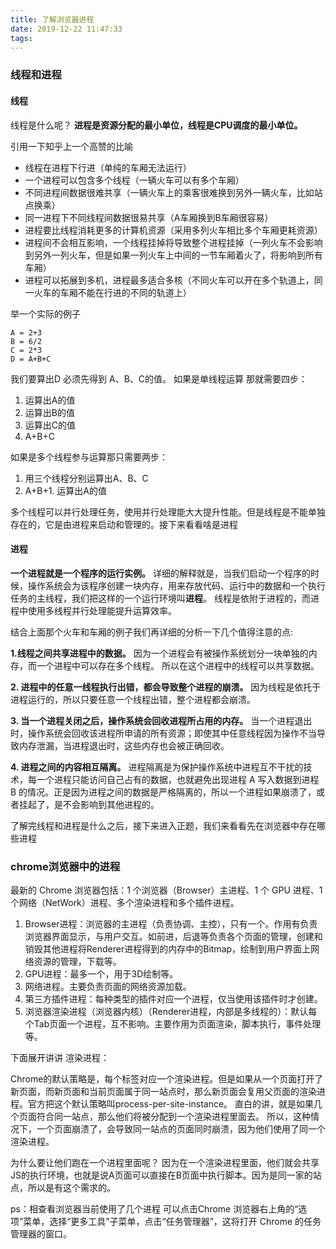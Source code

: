 ```yaml
---
title: 了解浏览器进程
date: 2019-12-22 11:47:33
tags:
---
```


### 线程和进程
   #### 线程
 线程是什么呢？
  **进程是资源分配的最小单位，线程是CPU调度的最小单位。**

引用一下知乎上一个高赞的比喻 
- 线程在进程下行进（单纯的车厢无法运行）
- 一个进程可以包含多个线程（一辆火车可以有多个车厢）
- 不同进程间数据很难共享（一辆火车上的乘客很难换到另外一辆火车，比如站点换乘）
- 同一进程下不同线程间数据很易共享（A车厢换到B车厢很容易）
- 进程要比线程消耗更多的计算机资源（采用多列火车相比多个车厢更耗资源）
- 进程间不会相互影响，一个线程挂掉将导致整个进程挂掉（一列火车不会影响到另外一列火车，但是如果一列火车上中间的一节车厢着火了，将影响到所有车厢）
- 进程可以拓展到多机，进程最多适合多核（不同火车可以开在多个轨道上，同一火车的车厢不能在行进的不同的轨道上）

举一个实际的例子 
  
```
A = 2+3
B = 6/2
C = 2*3
D = A+B+C
```

我们要算出D 必须先得到 A、B、C的值。
如果是单线程运算 那就需要四步： 
1. 运算出A的值
2. 运算出B的值
3. 运算出C的值
4. A+B+C

如果是多个线程参与运算那只需要两步：
1. 用三个线程分别运算出A、B、C
2. A+B+1. 运算出A的值

多个线程可以并行处理任务，使用并行处理能大大提升性能。但是线程是不能单独存在的，它是由进程来启动和管理的。接下来看看啥是进程

 #### 进程
   **一个进程就是一个程序的运行实例。**
   详细的解释就是，当我们启动一个程序的时候，操作系统会为该程序创建一块内存，用来存放代码、运行中的数据和一个执行任务的主线程，我们把这样的一个运行环境叫**进程**。
   线程是依附于进程的，而进程中使用多线程并行处理能提升运算效率。 
   
   结合上面那个火车和车厢的例子我们再详细的分析一下几个值得注意的点:

  **1.线程之间共享进程中的数据。**
  因为一个进程会有被操作系统划分一块单独的内存，而一个进程中可以存在多个线程。 所以在这个进程中的线程可以共享数据。

 **2. 进程中的任意一线程执行出错，都会导致整个进程的崩溃。**
 因为线程是依托于进程运行的，所以只要任意一个线程出错，整个进程都会崩溃。

 **3. 当一个进程关闭之后，操作系统会回收进程所占用的内存。**
 当一个进程退出时，操作系统会回收该进程所申请的所有资源；即使其中任意线程因为操作不当导致内存泄漏，当进程退出时，这些内存也会被正确回收。   
  
**4. 进程之间的内容相互隔离。**
进程隔离是为保护操作系统中进程互不干扰的技术，每一个进程只能访问自己占有的数据，也就避免出现进程 A 写入数据到进程 B 的情况。正是因为进程之间的数据是严格隔离的，所以一个进程如果崩溃了，或者挂起了，是不会影响到其他进程的。

了解完线程和进程是什么之后，接下来进入正题，我们来看看先在浏览器中存在哪些进程

### chrome浏览器中的进程
   
最新的 Chrome 浏览器包括：1 个浏览器（Browser）主进程、1 个 GPU 进程、1 个网络（NetWork）进程、多个渲染进程和多个插件进程。

1. Browser进程：浏览器的主进程（负责协调、主控），只有一个。作用有负责浏览器界面显示，与用户交互。如前进，后退等负责各个页面的管理，创建和销毁其他进程将Renderer进程得到的内存中的Bitmap，绘制到用户界面上网络资源的管理，下载等。
2. GPU进程：最多一个，用于3D绘制等。
3. 网络进程。主要负责页面的网络资源加载。
4. 第三方插件进程：每种类型的插件对应一个进程，仅当使用该插件时才创建。
5. 浏览器渲染进程（浏览器内核）（Renderer进程，内部是多线程的）：默认每个Tab页面一个进程，互不影响。主要作用为页面渲染，脚本执行，事件处理等。


下面展开讲讲 渲染进程：

Chrome的默认策略是，每个标签对应一个渲染进程。但是如果从一个页面打开了新页面，而新页面和当前页面属于同一站点时，那么新页面会复用父页面的渲染进程。官方把这个默认策略叫process-per-site-instance。
直白的讲，就是如果几个页面符合同一站点，那么他们将被分配到一个渲染进程里面去。
所以，这种情况下，一个页面崩溃了，会导致同一站点的页面同时崩溃，因为他们使用了同一个渲染进程。

为什么要让他们跑在一个进程里面呢？
因为在一个渲染进程里面，他们就会共享JS的执行环境，也就是说A页面可以直接在B页面中执行脚本。因为是同一家的站点，所以是有这个需求的。

ps：相查看浏览器当前使用了几个进程 可以点击Chrome 浏览器右上角的“选项”菜单，选择“更多工具”子菜单，点击“任务管理器”，这将打开 Chrome 的任务管理器的窗口。